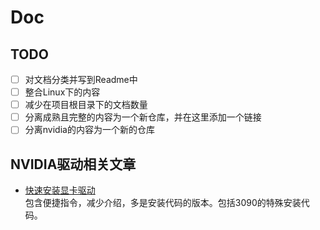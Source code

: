 # Doc

## TODO

- [ ] 对文档分类并写到Readme中
- [ ] 整合Linux下的内容
- [ ] 减少在项目根目录下的文档数量
- [ ] 分离成熟且完整的内容为一个新仓库，并在这里添加一个链接
- [ ] 分离nvidia的内容为一个新的仓库

## NVIDIA驱动相关文章

- [快速安装显卡驱动](./显卡驱动/快速安装显卡驱动.md)</br>
  包含便捷指令，减少介绍，多是安装代码的版本。包括3090的特殊安装代码。
